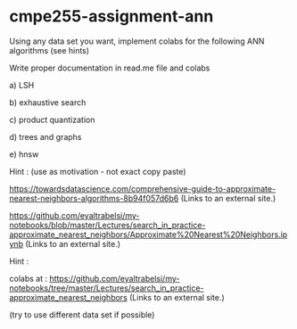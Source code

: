 # cmpe255-assignment-ann

Using any data set you want, implement colabs for the following ANN algorithms (see hints)

 

Write proper documentation in read.me file and colabs 

 

a) LSH

 

b) exhaustive search

c) product quantization

d) trees and graphs

e) hnsw

 

Hint : (use as motivation - not exact copy paste)

https://towardsdatascience.com/comprehensive-guide-to-approximate-nearest-neighbors-algorithms-8b94f057d6b6 (Links to an external site.)

https://github.com/eyaltrabelsi/my-notebooks/blob/master/Lectures/search_in_practice-approximate_nearest_neighbors/Approximate%20Nearest%20Neighbors.ipynb (Links to an external site.)

 

Hint :

colabs at : https://github.com/eyaltrabelsi/my-notebooks/tree/master/Lectures/search_in_practice-approximate_nearest_neighbors (Links to an external site.)

(try to use different data set if possible)
